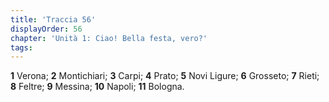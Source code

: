 ```yaml
---
title: 'Traccia 56'
displayOrder: 56
chapter: 'Unità 1: Ciao! Bella festa, vero?'
tags:
---
```


**1** Verona; **2** Montichiari; **3** Carpi; **4** Prato; **5** Novi Ligure; **6** Grosseto; **7** Rieti; **8** Feltre; **9** Messina; **10** Napoli; **11** Bologna.
